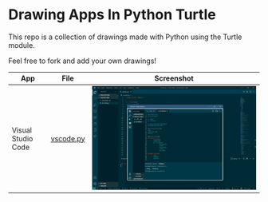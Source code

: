 # Drawing Apps In Python Turtle

This repo is a collection of drawings made with Python using the Turtle module.

Feel free to fork and add your own drawings!

| App | File | Screenshot |
| --- | --- | --- |
| Visual Studio Code | [vscode.py](https://github.com/mordy-python/drawing-apps-in-python/blob/main/vscode.py) | ![VS Code screenshot](https://github.com/mordy-python/drawing-apps-in-python/blob/main/vscode.jpg) |

